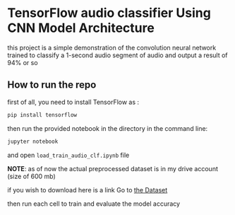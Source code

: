 # TensorFlow audio classifier Using CNN Model Architecture

this project is a simple demonstration of the convolution neural network trained to 
classify a 1-second audio segment of audio and output a result of 94% or so 

## How to run the repo
 first of all, you need to install TensorFlow as :
 
 ```Powershell
 pip install tensorflow 
 ```
 
 then run the provided notebook in the directory in the command line:
 
 ```Powershell
 jupyter notebook
 ```
 
 and open `load_train_audio_clf.ipynb` file 
 
 **NOTE**:  as of now the actual preprocessed dataset is in my drive account (size of 600 mb)
 
 if you wish to download here is a link Go to [the Dataset](https://drive.google.com/drive/folders/11lOyNAYxiwLjlaV15utlsx3jrRiah6nW?usp=sharing)
 
 then run each cell to train and evaluate the model accuracy

